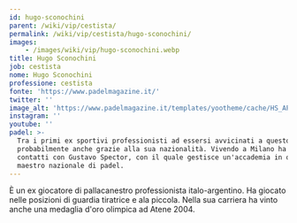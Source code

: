 ```yaml
---
id: hugo-sconochini
parent: /wiki/vip/cestista/
permalink: /wiki/vip/cestista/hugo-sconochini/
images:
    - /images/wiki/vip/hugo-sconochini.webp
title: Hugo Sconochini
job: cestista
nome: Hugo Sconochini
professione: cestista
fonte: 'https://www.padelmagazine.it/'
twitter: ''
image_alt: 'https://www.padelmagazine.it/templates/yootheme/cache/HS_APRE-3bac3174.jpeg'
instagram: ''
youtube: ''
padel: >-
  Tra i primi ex sportivi professionisti ad essersi avvicinati a questo sport,
  probabilmente anche grazie alla sua nazionalità. Vivendo a Milano ha preso
  contatti con Gustavo Spector, con il quale gestisce un'accademia in qualità di
  maestro nazionale di padel.
---
```

È un ex giocatore di pallacanestro professionista italo-argentino. Ha giocato nelle posizioni di guardia tiratrice e ala piccola. Nella sua carriera ha vinto anche una medaglia d'oro olimpica ad Atene 2004.